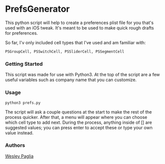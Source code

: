 # PrefsGenerator
This python script will help to create a preferences plist file for you that's used with an iOS tweak. It's meant to be used to make quick rough drafts for preferences.

So far, I'v only included cell types that I've used and am familiar with:
```
PSGroupCell, PSSwitchCell, PSSliderCell, PSSegmentCell
```

### Getting Started
This script was made for use with Python3. At the top of the script are a few useful variables such as company name that you can customize. 

### Usage
```
python3 prefs.py
```
The script will ask a couple questions at the start to make the rest of the process quicker. After that, a menu will appear where you can choose which cell type to add next. During the process, anything inside of [] are suggested values; you can press enter to accept these or type your own value instead.

### Authors
[Wesley Paglia](https://github.com/wrp1002)
